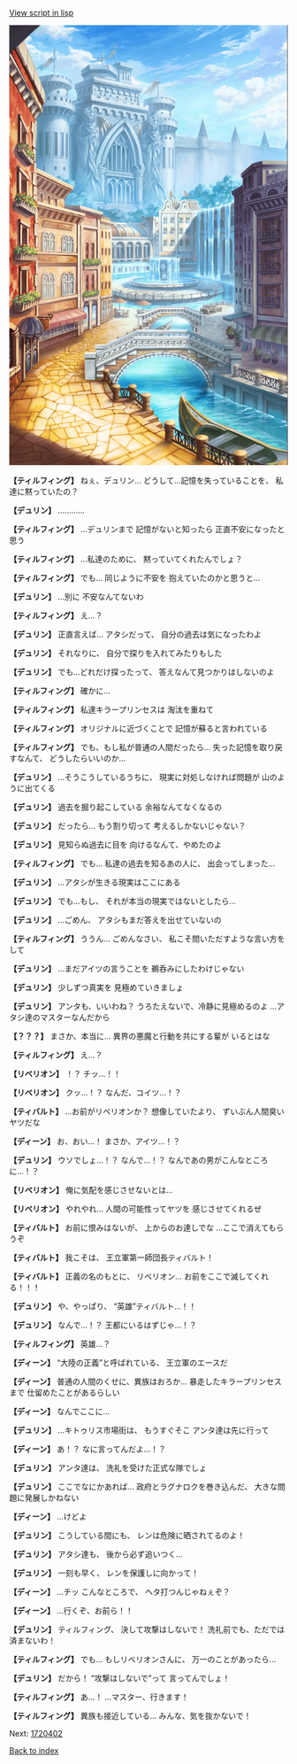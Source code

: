 [View script in lisp](../scripts/1720302.txt)

![006_town.png](../images/backgrounds/006_town.png)

**【ティルフィング】**
ねぇ、デュリン…
どうして…記憶を失っていることを、
私達に黙っていたの？

**【デュリン】**
…………

**【ティルフィング】**
…デュリンまで
記憶がないと知ったら
正直不安になったと思う

**【ティルフィング】**
…私達のために、
黙っていてくれたんでしょ？

**【ティルフィング】**
でも…
同じように不安を
抱えていたのかと思うと…

**【デュリン】**
…別に
不安なんてないわ

**【ティルフィング】**
え…？

**【デュリン】**
正直言えば…
アタシだって、
自分の過去は気になったわよ

**【デュリン】**
それなりに、
自分で探りを入れてみたりもした

**【デュリン】**
でも…どれだけ探ったって、
答えなんて見つかりはしないのよ

**【ティルフィング】**
確かに…

**【ティルフィング】**
私達キラープリンセスは
淘汰を重ねて

**【ティルフィング】**
オリジナルに近づくことで
記憶が蘇ると言われている

**【ティルフィング】**
でも、もし私が普通の人間だったら…
失った記憶を取り戻すなんて、
どうしたらいいのか…

**【デュリン】**
…そうこうしているうちに、
現実に対処しなければ問題が
山のように出てくる

**【デュリン】**
過去を掘り起こしている
余裕なんてなくなるの

**【デュリン】**
だったら…
もう割り切って
考えるしかないじゃない？

**【デュリン】**
見知らぬ過去に目を
向けるなんて、やめたのよ

**【ティルフィング】**
でも…
私達の過去を知るあの人に、
出会ってしまった…

**【デュリン】**
…アタシが生きる現実はここにある

**【デュリン】**
でも…もし、
それが本当の現実ではないとしたら…

**【デュリン】**
…ごめん、
アタシもまだ答えを出せていないの

**【ティルフィング】**
ううん…
ごめんなさい、
私こそ問いただすような言い方をして

**【デュリン】**
…まだアイツの言うことを
鵜呑みにしたわけじゃない

**【デュリン】**
少しずつ真実を
見極めていきましょ

**【デュリン】**
アンタも、いいわね？
うろたえないで、冷静に見極めるのよ
…アタシ達のマスターなんだから

**【？？？】**
まさか、本当に…
異界の悪魔と行動を共にする輩が
いるとはな

**【ティルフィング】**
え…？

**【リベリオン】**
！？
チッ…！！

**【リベリオン】**
クッ…！？
なんだ、コイツ…！？

**【ティバルト】**
…お前がリベリオンか？
想像していたより、
ずいぶん人間臭いヤツだな

**【ディーン】**
お、おい…！
まさか、アイツ…！？

**【デュリン】**
ウソでしょ…！？
なんで…！？
なんであの男がこんなところに…！？

**【リベリオン】**
俺に気配を感じさせないとは…

**【リベリオン】**
やれやれ…
人間の可能性ってヤツを
感じさせてくれるぜ

**【ティバルト】**
お前に恨みはないが、
上からのお達しでな
…ここで消えてもらうぞ

**【ティバルト】**
我こそは、
王立軍第一師団長ティバルト！

**【ティバルト】**
正義の名のもとに、
リベリオン…
お前をここで滅してくれる！！！

**【デュリン】**
や、やっぱり、
“英雄”ティバルト…！！

**【デュリン】**
なんで…！？
王都にいるはずじゃ…！？

**【ティルフィング】**
英雄…？

**【ディーン】**
“大陸の正義”と呼ばれている、
王立軍のエースだ

**【ディーン】**
普通の人間のくせに、異族はおろか…
暴走したキラープリンセスまで
仕留めたことがあるらしい

**【ディーン】**
なんでここに…

**【デュリン】**
…キトゥリス市場街は、
もうすぐそこ
アンタ達は先に行って

**【ディーン】**
あ！？
なに言ってんだよ…！？

**【デュリン】**
アンタ達は、
洗礼を受けた正式な隊でしょ

**【デュリン】**
ここでなにかあれば…
政府とラグナロクを巻き込んだ、
大きな問題に発展しかねない

**【ディーン】**
…けどよ

**【デュリン】**
こうしている間にも、
レンは危険に晒されてるのよ！

**【デュリン】**
アタシ達も、
後から必ず追いつく…

**【デュリン】**
一刻も早く、
レンを保護しに向かって！

**【ディーン】**
…チッ
こんなところで、
ヘタ打つんじゃねぇぞ？

**【ディーン】**
…行くぞ、お前ら！！

**【デュリン】**
ティルフィング、
決して攻撃はしないで！
洗礼前でも、ただでは済まないわ！

**【ティルフィング】**
でも…
もしリベリオンさんに、
万一のことがあったら…

**【デュリン】**
だから！
“攻撃はしないで”って
言ってんでしょ！

**【ティルフィング】**
あ…！
…マスター、行きます！

**【ティルフィング】**
異族も接近している…
みんな、気を抜かないで！

Next: [1720402](1720402.md)

[Back to index](index.md)
